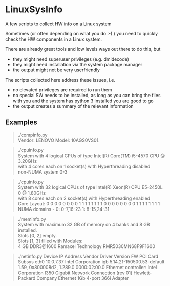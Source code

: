 # LinuxSysInfo

A few scripts to collect HW info on a Linux system

Sometimes (or often depending on what you do :-) ) you need to quickly check the HW components in a Linux system.

There are already great tools and low levels ways out there to do this, but

* they might need superuser privileges (e.g. dmidecode)
* they might need installation via the system package manager
* the output might not be very userfriendly

The scripts collected here address these issues, i.e.

* no elevated privileges are required to run them
* no special SW needs to be installed, as long as you can bring the files with you and the system has python 3 installed you are good to go
* the output creates a summary of the relevant information

## Examples

> ./compinfo.py  
> Vendor: LENOVO Model: 10AGS0VS01.

> ./cpuinfo.py  
> System with 4 logical CPUs of type Intel(R) Core(TM) i5-4570 CPU @ 3.20GHz  
> with 4 cores each on 1 socket(s) with Hyperthreading disabled  
> non-NUMA system 0-3

> ./cpuinfo.py  
> System with 32 logical CPUs of type Intel(R) Xeon(R) CPU E5-2450L 0 @ 1.80GHz  
> with 8 cores each on 2 socket(s) with Hyperthreading enabled  
> Core Layout: 0 0 0 0 0 0 0 0 1 1 1 1 1 1 1 1 0 0 0 0 0 0 0 0 1 1 1 1 1 1 1 1  
> NUMA domains - 0: 0-7,16-23 1: 8-15,24-31

> ./meminfo.py  
> System with maximum 32 GB of memory on 4 banks and 8 GB installed.  
> Slots [0, 2] empty.  
> Slots [1, 3] filled with Modules:  
> 4 GB DDR3@1600 Ramaxel Technology RMR5030MN68F9F1600

> ./netinfo.py 
> Device  IP Address      Vendor               Driver  Version                        FW                        PCI          Card                                                                                       Subsys
> eth0    10.0.7.37       Intel Corporation    igb     5.14.21-150500.53-default      1.59, 0x800008d2, 1.289.0 0000:02:00.0 Ethernet controller: Intel Corporation I350 Gigabit Network Connection (rev 01)            Hewlett-Packard Company Ethernet 1Gb 4-port 366i Adapter